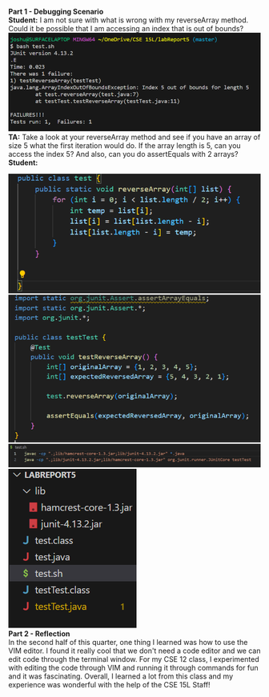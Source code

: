 **Part 1 - Debugging Scenario**<br>
**Student:** I am not sure with what is wrong with my reverseArray method. Could it be possible that I am accessing an index that is out of bounds?<br>
![Image](image1.png) <br>
**TA:** Take a look at your reverseArray method and see if you have an array of size 5 what the first iteration would do. If the array length is 5, can you access the index 5? And also, can you do assertEquals with 2 arrays?<br>
**Student:** 

![Image](image2.png) <br>
![Image](image3.png) <br>
![Image](image4.png) <br>
![Image](image5.png) <br>
**Part 2 - Reflection**<br>
In the second half of this quarter, one thing I learned was how to use the VIM editor. I found it really cool that we don't need a code editor and we can edit code through the terminal window. For my CSE 12 class, I experimented with editing the code through VIM and running it through commands for fun and it was fascinating. Overall, I learned a lot from this class and my experience was wonderful with the help of the CSE 15L Staff!
